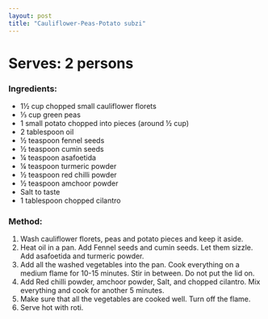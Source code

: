 ```yaml
---
layout: post
title: "Cauliflower-Peas-Potato subzi"
---
```




# Serves: 2 persons

### Ingredients:
* 1½ cup chopped small cauliflower florets
* ⅓ cup green peas
* 1 small potato chopped into pieces (around ½ cup)
* 2 tablespoon oil
* ½ teaspoon fennel seeds
* ½ teaspoon cumin seeds
* ¼ teaspoon asafoetida
* ¼ teaspoon turmeric powder
* ½ teaspoon red chilli powder
* ½ teaspoon amchoor powder
* Salt to taste
* 1 tablespoon chopped cilantro

### Method: 
1. Wash cauliflower florets, peas and potato pieces and keep it aside.
2. Heat oil in a pan. Add Fennel seeds and cumin seeds. Let them sizzle. Add asafoetida and turmeric powder. 
3. Add all the washed vegetables into the pan. Cook everything on a medium flame for 10-15 minutes. Stir in between. Do not put the lid on.  
4. Add Red chilli powder, amchoor powder, Salt, and chopped cilantro. Mix everything and cook for another 5 minutes. 
5. Make sure that all the vegetables are cooked well. Turn off the flame. 
6. Serve hot with roti.